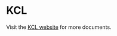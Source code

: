 # KCL

Visit the [KCL website](https://kcl-lang.io/docs/user_docs/support/faq-kcl) for more documents.